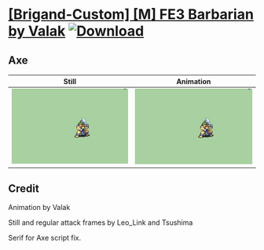 # [\[Brigand-Custom\] \[M\] FE3 Barbarian by Valak](./) [![Download](https://img.shields.io/badge/Download--red?style=social&logo=github)](https://minhaskamal.github.io/DownGit/#/home?url=https://github.com/Klokinator/FE-Repo/tree/main/Battle%20Animations%2FInfantry%20-%20(Axe)%20Brigs%2C%20Pirates%2C%20Zerkers%2F%5BBrigand-Custom%5D%20%5BM%5D%20FE3%20Barbarian%20by%20Valak%2F3.%20Axe)

## Axe

| Still | Animation |
| :---: | :-------: |
| ![Axe still](./Axe_000.png) | ![Axe](./Axe.gif) |

## Credit

Animation by Valak

Still and regular attack frames by Leo_Link and Tsushima

Serif for Axe script fix.
